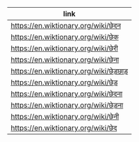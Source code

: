 |link|
|----|
|https://en.wiktionary.org/wiki/छेदन|
|https://en.wiktionary.org/wiki/छेक|
|https://en.wiktionary.org/wiki/छेरी|
|https://en.wiktionary.org/wiki/छेना|
|https://en.wiktionary.org/wiki/छेड़छाड़|
|https://en.wiktionary.org/wiki/छेड़|
|https://en.wiktionary.org/wiki/छेदना|
|https://en.wiktionary.org/wiki/छेड़ना|
|https://en.wiktionary.org/wiki/छेनी|
|https://en.wiktionary.org/wiki/छेद|
